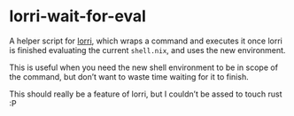 # lorri-wait-for-eval

A helper script for [lorri](https://github.com/nix-community/lorri), which wraps a command and executes it once lorri is finished evaluating the current `shell.nix`, and uses the new environment.

This is useful when you need the new shell environment to be in scope of the command, but don’t want to waste time waiting for it to finish.

This should really be a feature of lorri, but I couldn’t be assed to touch rust :P
